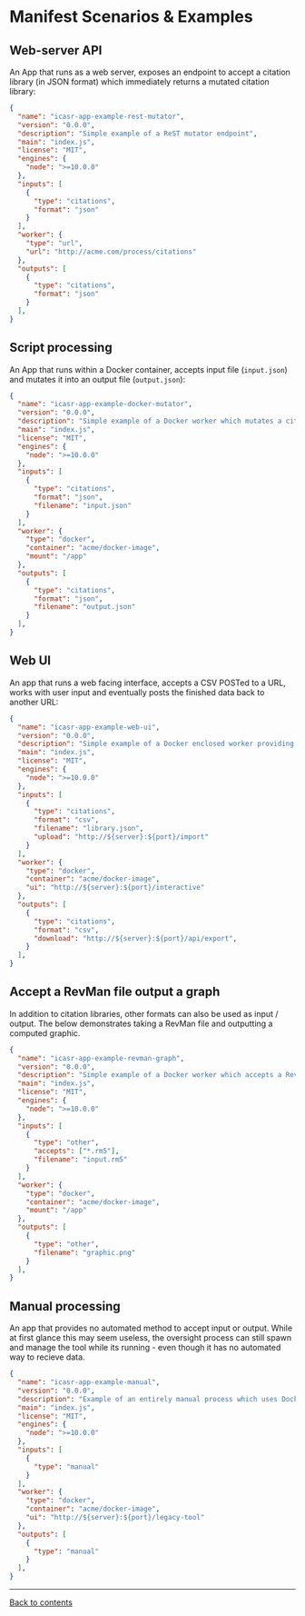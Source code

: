 Manifest Scenarios & Examples
=============================


Web-server API
--------------
An App that runs as a web server, exposes an endpoint to accept a citation library (in JSON format) which immediately returns a mutated citation library:

```json
{
  "name": "icasr-app-example-rest-mutator",
  "version": "0.0.0",
  "description": "Simple example of a ReST mutator endpoint",
  "main": "index.js",
  "license": "MIT",
  "engines": {
    "node": ">=10.0.0"
  },
  "inputs": [
    {
      "type": "citations",
      "format": "json"
    }
  ],
  "worker": {
    "type": "url",
    "url": "http://acme.com/process/citations"
  },
  "outputs": [
    {
      "type": "citations",
      "format": "json"
    }
  ],
}
```


Script processing
-----------------
An App that runs within a Docker container, accepts input file (`input.json`) and mutates it into an output file (`output.json`):

```json
{
  "name": "icasr-app-example-docker-mutator",
  "version": "0.0.0",
  "description": "Simple example of a Docker worker which mutates a citation library input",
  "main": "index.js",
  "license": "MIT",
  "engines": {
    "node": ">=10.0.0"
  },
  "inputs": [
    {
      "type": "citations",
      "format": "json",
      "filename": "input.json"
    }
  ],
  "worker": {
    "type": "docker",
    "container": "acme/docker-image",
    "mount": "/app"
  },
  "outputs": [
    {
      "type": "citations",
      "format": "json",
      "filename": "output.json"
    }
  ],
}
```


Web UI
------
An app that runs a web facing interface, accepts a CSV POSTed to a URL, works with user input and eventually posts the finished data back to another URL:


```json
{
  "name": "icasr-app-example-web-ui",
  "version": "0.0.0",
  "description": "Simple example of a Docker enclosed worker providing a full UI with postback to a URL",
  "main": "index.js",
  "license": "MIT",
  "engines": {
    "node": ">=10.0.0"
  },
  "inputs": [
    {
      "type": "citations",
      "format": "csv",
      "filename": "library.json",
      "upload": "http://${server}:${port}/import"
    }
  ],
  "worker": {
    "type": "docker",
    "container": "acme/docker-image",
    "ui": "http://${server}:${port}/interactive"
  },
  "outputs": [
    {
      "type": "citations",
      "format": "csv",
      "download": "http://${server}:${port}/api/export",
    }
  ],
}
```


Accept a RevMan file output a graph
-----------------------------------
In addition to citation libraries, other formats can also be used as input / output.
The below demonstrates taking a RevMan file and outputting a computed graphic.

```json
{
  "name": "icasr-app-example-revman-graph",
  "version": "0.0.0",
  "description": "Simple example of a Docker worker which accepts a RevMan file and outputs an graphic",
  "main": "index.js",
  "license": "MIT",
  "engines": {
    "node": ">=10.0.0"
  },
  "inputs": [
    {
      "type": "other",
      "accepts": ["*.rm5"],
      "filename": "input.rm5"
    }
  ],
  "worker": {
    "type": "docker",
    "container": "acme/docker-image",
    "mount": "/app"
  },
  "outputs": [
    {
      "type": "other",
      "filename": "graphic.png"
    }
  ],
}
```


Manual processing
-----------------
An app that provides no automated method to accept input or output.
While at first glance this may seem useless, the oversight process can still spawn and manage the tool while its running - even though it has no automated way to recieve data.


```json
{
  "name": "icasr-app-example-manual",
  "version": "0.0.0",
  "description": "Example of an entirely manual process which uses Docker to host it",
  "main": "index.js",
  "license": "MIT",
  "engines": {
    "node": ">=10.0.0"
  },
  "inputs": [
    {
      "type": "manual"
    }
  ],
  "worker": {
    "type": "docker",
    "container": "acme/docker-image",
    "ui": "http://${server}:${port}/legacy-tool"
  },
  "outputs": [
    {
      "type": "manual"
    }
  ],
}
```

---
[Back to contents](./README.md)
